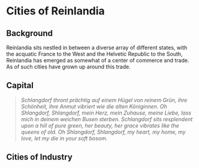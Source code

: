 <!-- TITLE: Cities Of Reinlandia -->
<!-- SUBTITLE: A quick summary of Cities Of Reinlandia -->

# Cities of Reinlandia
## Background
Reinlandia sits nestled in between a diverse array of different states, with the acquatic France to the West and the Helvetic Republic to the South, Reinlandia has emerged as somewhat of a center of commerce and trade. As of such cities have grown up around this trade. 

## Capital
> _Schlangdorf thront prächtig auf einem Hügel von reinem Grün,   ihre Schönheit, ihre Anmut vibriert wie die alten Königinnen.   Oh Shlangdorf, Shlangdorf,   mein Herz, mein Zuhause,   meine Liebe,   lass mich in deinem weichen Busen sterben._ 
> _Schlangdorf sits resplendent upon a hill of pure green,   her beauty, her grace vibrates like the queens of old.   Oh Shlangdorf, Shlangdorf,   my heart,   my home,  my love,   let my die in your soft bosom._  



## Cities of Industry
